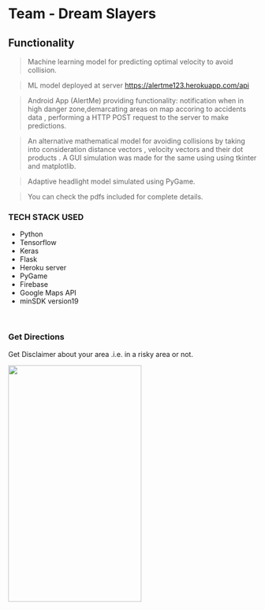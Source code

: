 # Team - Dream Slayers

## Functionality

> Machine learning model for predicting optimal velocity to avoid collision.

> ML model deployed at server https://alertme123.herokuapp.com/api 

> Android App (AlertMe) providing functionality: notification when in high danger zone,demarcating areas on map accoring to accidents  data , performing a HTTP POST request to the server to make predictions.

> An alternative mathematical model for avoiding collisions by taking into consideration distance vectors , velocity vectors and their dot products . A GUI simulation was made for the same using using tkinter and matplotlib. 

> Adaptive headlight model simulated using PyGame. 

> You can check the pdfs included for complete details.

### TECH STACK USED
<ul>
<li>Python</li>
<li>Tensorflow</li>
<li>Keras</li>
<li>Flask</li>
<li>Heroku server</li>
<li>PyGame</li>
<li>Firebase </li>
<li>Google Maps API</li>
<li>minSDK version19</li>
</ul>
</br>

### Get Directions 

Get Disclaimer about your area .i.e. in a risky area or not. </br>

<a><img src="https://user-images.githubusercontent.com/35291991/88955373-757b0280-d2b9-11ea-86a8-7bda034c4461.png" align="left" height="480" width="270"/>
</br>



